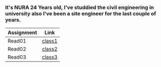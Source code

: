 
### It's NURA 24 Years old, I've studdied the civil engineering in university also I've been a site engineer for the last couple of years.
|Assignment   | Link                |
|------------ | -------------       |
|Read01       | [class1](read01.md) |
|Read02       | [class2](read02.md) |
|Read03       | [class3](read03.md) |